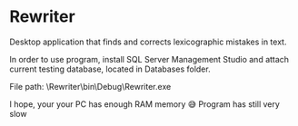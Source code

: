 # Rewriter
Desktop application that finds and corrects lexicographic mistakes in text.

In order to use program, install SQL Server Management Studio and attach current testing database, located in Databases folder.

File path: \Rewriter\bin\Debug\Rewriter.exe


I hope, your your PC has enough RAM memory 😅
Program has still very slow
